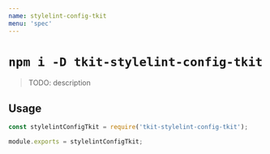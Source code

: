 ```yaml
---
name: stylelint-config-tkit
menu: 'spec'
---
```


# `npm i -D tkit-stylelint-config-tkit`

> TODO: description

## Usage

```js
const stylelintConfigTkit = require('tkit-stylelint-config-tkit');

module.exports = stylelintConfigTkit;
```
